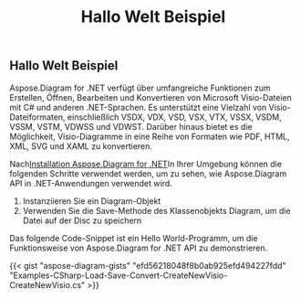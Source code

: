 ﻿---
title: Hallo Welt Beispiel
type: docs
weight: 90
url: /de/net/hello-world-example/
description: Auf dieser Seite wird beschrieben, wie Sie mit der Bibliothek Aspose.Diagram ein Beispiel für „Hello World“ erstellen.
---
## **Hallo Welt Beispiel**
Aspose.Diagram for .NET verfügt über umfangreiche Funktionen zum Erstellen, Öffnen, Bearbeiten und Konvertieren von Microsoft Visio-Dateien mit C# und anderen .NET-Sprachen. Es unterstützt eine Vielzahl von Visio-Dateiformaten, einschließlich VSDX, VDX, VSD, VSX, VTX, VSSX, VSDM, VSSM, VSTM, VDWSS und VDWST. Darüber hinaus bietet es die Möglichkeit, Visio-Diagramme in eine Reihe von Formaten wie PDF, HTML, XML, SVG und XAML zu konvertieren.

Nach[Installation Aspose.Diagram for .NET](/diagram/de/net/installation/)In Ihrer Umgebung können die folgenden Schritte verwendet werden, um zu sehen, wie Aspose.Diagram API in .NET-Anwendungen verwendet wird.

1. Instanziieren Sie ein Diagram-Objekt
1. Verwenden Sie die Save-Methode des Klassenobjekts Diagram, um die Datei auf der Disc zu speichern

Das folgende Code-Snippet ist ein Hello World-Programm, um die Funktionsweise von Aspose.Diagram for .NET API zu demonstrieren.

{{< gist "aspose-diagram-gists" "efd56218048f8b0ab925efd494227fdd" "Examples-CSharp-Load-Save-Convert-CreateNewVisio-CreateNewVisio.cs" >}}




